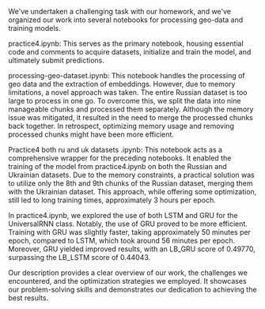 We've undertaken a challenging task with our homework, and we've organized our work into several notebooks for processing geo-data and training models.

practice4.ipynb: This serves as the primary notebook, housing essential code and comments to acquire datasets, initialize and train the model, and ultimately submit predictions.

processing-geo-dataset.ipynb: This notebook handles the processing of geo data and the extraction of embeddings. However, due to memory limitations, a novel approach was taken. The entire Russian dataset is too large to process in one go. To overcome this, we split the data into nine manageable chunks and processed them separately. Although the memory issue was mitigated, it resulted in the need to merge the processed chunks back together. In retrospect, optimizing memory usage and removing processed chunks might have been more efficient.

Practice4 both ru and uk datasets .ipynb: This notebook acts as a comprehensive wrapper for the preceding notebooks. It enabled the training of the model from practice4.ipynb on both the Russian and Ukrainian datasets. Due to the memory constraints, a practical solution was to utilize only the 8th and 9th chunks of the Russian dataset, merging them with the Ukrainian dataset. This approach, while offering some optimization, still led to long training times, approximately 3 hours per epoch.

In practice4.ipynb, we explored the use of both LSTM and GRU for the UniversalRNN class. Notably, the use of GRU proved to be more efficient. Training with GRU was slightly faster, taking approximately 50 minutes per epoch, compared to LSTM, which took around 56 minutes per epoch. Moreover, GRU yielded improved results, with an LB_GRU score of 0.49770, surpassing the LB_LSTM score of 0.44043.

Our description provides a clear overview of our work, the challenges we encountered, and the optimization strategies we employed. It showcases our problem-solving skills and demonstrates our dedication to achieving the best results.
